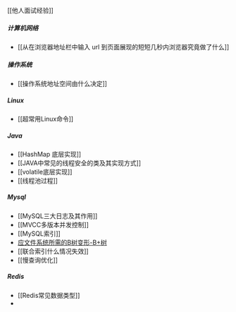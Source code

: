 [[他人面试经验]]
##### 计算机网络
- [[从在浏览器地址栏中输入 url 到页面展现的短短几秒内浏览器究竟做了什么]]
##### 操作系统
- [[操作系统地址空间由什么决定]]
##### Linux
- [[超常用Linux命令]]
##### Java
- [[HashMap 底层实现]]
- [[JAVA中常见的线程安全的类及其实现方式]]
- [[volatile底层实现]]
- [[线程池过程]]
##### Mysql
- [[MySQL三大日志及其作用]]
- [[MVCC多版本并发控制]]
- [[MySQL索引]]
- [应文件系统所需的B树变形-B+树](../考研/408/数据结构/应文件系统所需的B树变形-B+树.md)
- [[联合索引什么情况失效]]
- [[慢查询优化]]
##### Redis
- [[Redis常见数据类型]]
- 